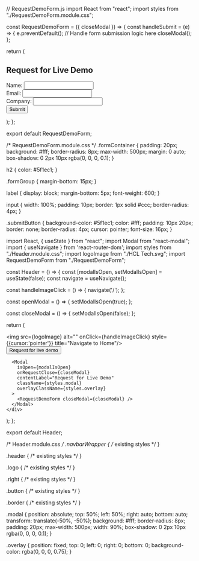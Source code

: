 
// RequestDemoForm.js
import React from "react";
import styles from "./RequestDemoForm.module.css";

const RequestDemoForm = ({ closeModal }) => {
  const handleSubmit = (e) => {
    e.preventDefault();
    // Handle form submission logic here
    closeModal();
  };

  return (
    <div className={styles.formContainer}>
      <h2>Request for Live Demo</h2>
      <form onSubmit={handleSubmit}>
        <div className={styles.formGroup}>
          <label>Name:</label>
          <input type="text" required />
        </div>
        <div className={styles.formGroup}>
          <label>Email:</label>
          <input type="email" required />
        </div>
        <div className={styles.formGroup}>
          <label>Company:</label>
          <input type="text" required />
        </div>
        <button type="submit" className={styles.submitButton}>Submit</button>
      </form>
    </div>
  );
};

export default RequestDemoForm;


/* RequestDemoForm.module.css */
.formContainer {
  padding: 20px;
  background: #fff;
  border-radius: 8px;
  max-width: 500px;
  margin: 0 auto;
  box-shadow: 0 2px 10px rgba(0, 0, 0, 0.1);
}

h2 {
  color: #5f1ec1;
}

.formGroup {
  margin-bottom: 15px;
}

label {
  display: block;
  margin-bottom: 5px;
  font-weight: 600;
}

input {
  width: 100%;
  padding: 10px;
  border: 1px solid #ccc;
  border-radius: 4px;
}

.submitButton {
  background-color: #5f1ec1;
  color: #fff;
  padding: 10px 20px;
  border: none;
  border-radius: 4px;
  cursor: pointer;
  font-size: 16px;
}


import React, { useState } from "react";
import Modal from "react-modal";
import { useNavigate } from 'react-router-dom';
import styles from "./Header.module.css";
import logoImage from "./HCL Tech.svg";
import RequestDemoForm from "./RequestDemoForm";

const Header = () => {
  const [modalIsOpen, setModalIsOpen] = useState(false);
  const navigate = useNavigate();

  const handleImageClick = () => {
    navigate('/');
  };

  const openModal = () => {
    setModalIsOpen(true);
  };

  const closeModal = () => {
    setModalIsOpen(false);
  };

  return (
    <div className={styles.navbarWrapper}>
      <nav className={styles.header}>
        <div className={styles.logo}>
          <img src={logoImage} alt="" onClick={handleImageClick} style={{cursor:'pointer'}} title="Navigate to Home"/>
        </div>
        <div className={styles.right}>
          <button className={styles.button} onClick={openModal}>Request for live demo</button>
        </div>
      </nav>
      <div className={styles.border}></div>

      <Modal
        isOpen={modalIsOpen}
        onRequestClose={closeModal}
        contentLabel="Request for Live Demo"
        className={styles.modal}
        overlayClassName={styles.overlay}
      >
        <RequestDemoForm closeModal={closeModal} />
      </Modal>
    </div>
  );
};

export default Header;




/* Header.module.css */
.navbarWrapper {
  /* existing styles */
}

.header {
  /* existing styles */
}

.logo {
  /* existing styles */
}

.right {
  /* existing styles */
}

.button {
  /* existing styles */
}

.border {
  /* existing styles */
}

.modal {
  position: absolute;
  top: 50%;
  left: 50%;
  right: auto;
  bottom: auto;
  transform: translate(-50%, -50%);
  background: #fff;
  border-radius: 8px;
  padding: 20px;
  max-width: 500px;
  width: 90%;
  box-shadow: 0 2px 10px rgba(0, 0, 0, 0.1);
}

.overlay {
  position: fixed;
  top: 0;
  left: 0;
  right: 0;
  bottom: 0;
  background-color: rgba(0, 0, 0, 0.75);
}

